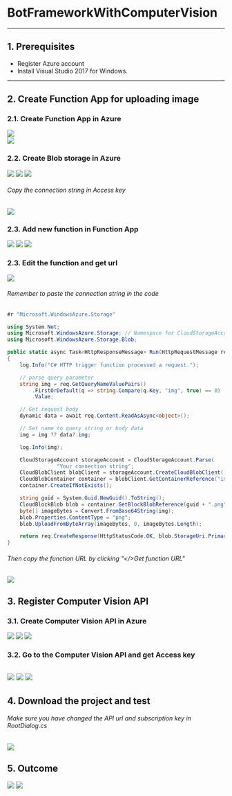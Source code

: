# BotFrameworkWithComputerVision
---
## 1. Prerequisites
 - Register Azure account
 - Install Visual Studio 2017 for Windows.
---
## 2. Create Function App for uploading image
### 2.1. Create Function App in Azure
![](images/functionapp1.PNG)  
![](images/functionapp2.PNG)
### 2.2. Create Blob storage in Azure
![](images/functionapp3.PNG)
![](images/functionapp4.PNG)
![](images/functionapp5.PNG)
###### Copy the connection string in Access key
![](images/functionapp9.PNG)
### 2.3. Add new function in Function App
![](images/functionapp6.PNG)
![](images/functionapp7.PNG)
![](images/functionapp8.PNG)
### 2.3. Edit the function and get url
![](images/functionapp10.PNG)
###### Remember to paste the connection string in the code
```cs
#r "Microsoft.WindowsAzure.Storage"

using System.Net;
using Microsoft.WindowsAzure.Storage; // Namespace for CloudStorageAccount
using Microsoft.WindowsAzure.Storage.Blob;

public static async Task<HttpResponseMessage> Run(HttpRequestMessage req, TraceWriter log)
{
    log.Info("C# HTTP trigger function processed a request.");

    // parse query parameter
    string img = req.GetQueryNameValuePairs()
        .FirstOrDefault(q => string.Compare(q.Key, "img", true) == 0)
        .Value;

    // Get request body
    dynamic data = await req.Content.ReadAsAsync<object>();

    // Set name to query string or body data
    img = img ?? data?.img;

    log.Info(img);

    CloudStorageAccount storageAccount = CloudStorageAccount.Parse(
                "Your connection string";
    CloudBlobClient blobClient = storageAccount.CreateCloudBlobClient();
    CloudBlobContainer container = blobClient.GetContainerReference("images");
    container.CreateIfNotExists();

    string guid = System.Guid.NewGuid().ToString();
    CloudBlockBlob blob = container.GetBlockBlobReference(guid + ".png");
    byte[] imageBytes = Convert.FromBase64String(img);
    blob.Properties.ContentType = "png";
    blob.UploadFromByteArray(imageBytes, 0, imageBytes.Length);

    return req.CreateResponse(HttpStatusCode.OK, blob.StorageUri.PrimaryUri.AbsoluteUri);
}
```
###### Then copy the function URL by clicking "</>Get function URL"
![](images/functionapp11.PNG)
---
## 3. Register Computer Vision API
### 3.1. Create Computer Vision API in Azure
![](images/cvapi1.PNG)
![](images/cvapi2.PNG)
![](images/cvapi3.PNG)
### 3.2. Go to the Computer Vision API and get Access key
![](images/cvapi4.PNG)
![](images/cvapi5.PNG)
![](images/cvapi6.PNG)
---
## 4. Download the project and test
###### Make sure you have changed the API url and subscription key in RootDialog.cs
![](images/bot1.PNG)
---
## 5. Outcome
![](images/outcome1.PNG)
![](images/outcome2.PNG)
